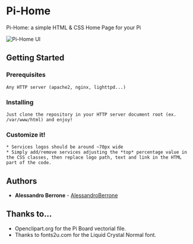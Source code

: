 # Pi-Home
Pi-Home: a simple HTML &amp; CSS Home Page for your Pi

![Pi-Home UI](http://i.imgur.com/SuMP595.png "Pi-Home UI")

## Getting Started

### Prerequisites

```
Any HTTP server (apache2, nginx, lighttpd...)
```

### Installing

```
Just clone the repository in your HTTP server document root (ex. /var/www/html) and enjoy!
```

### Customize it!

```
* Services logos should be around ~70px wide
* Simply add/remove services adjusting the *top* percentage value in the CSS classes, then replace logo path, text and link in the HTML part of the code.
```
## Authors

* **Alessandro Berrone** - [AlessandroBerrone](https://github.com/AlessandroBerrone)

## Thanks to...

* Openclipart.org for the Pi Board vectorial file.
* Thanks to fonts2u.com for the Liquid Crystal Normal font.
